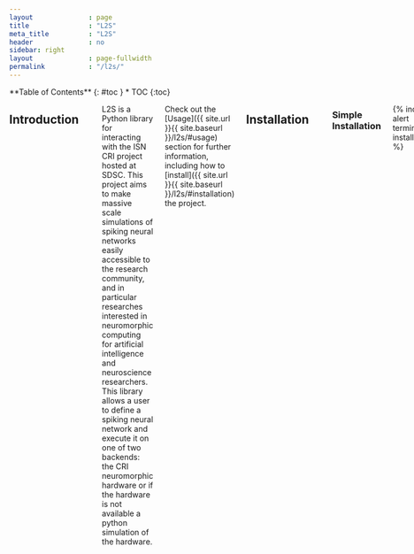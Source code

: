 ```yaml
---
layout              : page
title               : "L2S"
meta_title          : "L2S"
header              : no
sidebar: right
layout              : page-fullwidth
permalink           : "/l2s/"
---
```



<div class="row">
<div class="medium-4 medium-push-8 columns" markdown="1">
<div class="panel radius" markdown="1">
**Table of Contents**
{: #toc }
*  TOC
{:toc}
</div>
</div><!-- /.medium-4.columns -->

<div class="medium-8 medium-pull-4 columns" markdown="1">
  
  

## **Introduction**
---
L2S is a Python library for interacting with the ISN CRI project hosted at SDSC. This project aims to make massive scale simulations of spiking neural networks easily accessible to the research community, and in particular researches interested in neuromorphic computing for artificial intelligence and neuroscience researchers. This library allows a user to define a spiking neural network and execute it on one of two backends: the CRI neuromorphic hardware or if the hardware is not available a python simulation of the hardware.
  
  Check out the [Usage]({{ site.url }}{{ site.baseurl }}/l2s/#usage) section for further information, including how to [install]({{ site.url }}{{ site.baseurl }}/l2s/#installation) the project.

## **Installation**
---
### **Simple Installation**

{% include alert terminal='pip install l2s' %}
    
### **Development Installation**

- First install [Poetry](https://python-poetry.org/)
  - If Poetry installs in may be necessary to install an alternative Python distribution such as [Conda](https://docs.conda.io/projects/conda/en/latest/user-guide/install/index.html)
- Then clone this repository: 

{% include alert terminal='git clone https://github.com/Integrated-Systems-Neuroengineering/L2S.git' %}

- Next you will need to clone the cri-simulations repository into the same directory you just cloned this repository into:

{% include alert terminal='git clone https://github.com/Integrated-Systems-Neuroengineering/CRI_Simulations_Public.git' %}

- cd into the L2S repo you cloned and install the needed dependencies. Resolving dependencies may take a while.

{% include alert terminal='cd L2S <br> poetry install' %}

   - Some Python dependencies may require a compiler supporting C++11 to be installed on your system, such as a recent version of GCC

- finally activate the development environment

{% include alert terminal='poetry shell' %}
    
## **Usage**
---
### **Running on the Simulator**

On your local machine you can run networks using the Python based simulator of the CRI hardware.

### **Defining a Network**
Users are expected to provide three data structures in order to define a network

#### **Defining the Configuration Dictionary**

The configuration dictionary specifies a few properties that are shared by every neuron in the network

- neuron_type specifies the type of neuron model used to calculate membrane potentials
- global_neuron_params is a sub-dictionary of the configuration dictionary
  - v_thr is an entry in the global_neuron_params dictionary, it sets the membrane potential threshold for all neurons in the network

{% include alert terminal="configuration = {}  <br> configuration&#91;neuron_type'&#93; = <q>I&F</q>  <br> configuration&#91;'global_neuron_params'&#93; = {}  <br> configuration&#91;'global_neuron_params'&#93;&#91;'v_thr'&#93; = 4" %}

- Defining the Axons Dictionary

    The axons dictionary configures inputs to the network. Axons are synapses connected to neurons in the network that the user can manually send spikes over at a given timestep. Each key in the dictionary is the name of an axon. Each value is a list of two element tuples. Each tuple defines an in-going synapse to a neuron. The first element is the name of a neuron in the network and the second element is the weight of the synaptic connection. Synapse weights must be integers, but they may be positive or negative.

{% include alert terminal="axons = {'alpha': &#91;('a', 3)&#93;, <br> 'beta': &#91;('d', 3)&#93;}" %}

- Defining the Connections Dictionary
    
    The connections dictionary defines the neurons in the network and the connections between them. Each key in the dictionary is the name of a neuron. Of note the names of neurons in the connections dictionary and the names of axons in the axons dictionary must be mutually exclusive. Each value is a list of two element tuples. Each tuple defines a synapse between neurons in the network. The first element is the name of the postsynaptic neuron and the the second element is the weight of the synapse. Synapse weights must be integers but they may be positive or negative. If a neuron has no outgoing synapses it’s synapse list may be left empty.

{% include alert terminal="connections = {'a':  &#91;('b', 1)&#93;, <br> 'b':  &#91;&#93;, <br> 'c':  &#91;&#93;, <br> 'd':  &#91;('c', 1)&#93;}" %}

- Defining the Outputs List
  The outputs list defines the neurons in the network the user wishes to receive spikes from. Each element in the list is the key of a neuron in the connections dictionary.

{% include alert terminal="outputs = &#91;'a', 'b'&#93;" %}

#### **Initializing a network**
Once we’ve defined the above dictionaries and list we must pass them to the CRI_network constructor to create a CRI_network object.

{% include alert terminal='network = CRI_network(axons=axons,connections=connections,config=config, outputs=outputs)' %}

#### **Running a Timestep**
Once we’ve constructed an CRI_network object we can run a timestep. We do so by calling the step() method of CRI_network. This method expects a single input called inputs. Inputs defines the inputs to the network at the current timestep, in particular it is a list of names of axons that you wish to carry spikes into the network at the current timestep. Normally network.step() returns a list of the keys that correspond to neurons that spiked during the given timestep, however the membranePotential parameter can be set to True to additionally output the membranePotentials for all neurons in the network.

{% include alert terminal="inputs = &#91;'alpha','beta'&#93; <br> spikes = network.step(inputs) <br> #Alternative <br> potentials, spikes = network.step(inputs, membranePotential=True)" %}

This method will return a list of membrane potentials for all neurons in the network after the current timestep has elapsed.

#### **Updating Synapse Weights**
Once the CRI_network class the topology of the network is fixed, that is what axon and neurons are in the network and how they are connected via synapses may not be changed. However it is possible to update the weight of preexisting synapses in the network. This can be done by calling the write_synapse() method of CRI_network. write_synapse() takes three arguments, the presynaptic neuron name, the postsynaptic neuron name, and the new synapse weight.

{% include alert terminal="network.write_synapse('a', 'b', 2)" %}

## **Submitting Jobs to Run on the Hardware**
---
The same Python scripts you’ve developed and run on your local machine can be deployed to the CRI servers to run on the actual CRI hardware. Just make sure all the libraries you import in your script are available on the [CRI servers](https://github.com/Integrated-Systems-Neuroengineering/L2S/blob/main/Python%20libraries%20present%20on%20the%20CRI%20servers). The CRI hardware is hosted in the San Diego Supercomputing Center and jobs may be submitted to run on the hardware via the [Neuroscience Gateway](https://www.nsgportal.org/index.html). First you must register an account with Neuroscience Gateway in order to submit jobs. Perform the following steps to submit a task to NSG:
- Put your CRI Python script in a folder of any name, then zip the folder
- Log into NSG.
- Create a task folder if there is none listed on the upper left.  It's a place to hold related jobs.
- Click on data, and save the previously created zip file as the data.  Here 'data' is ambiguous - it is the job and its data.
- Click on task.
- Create a new task if needed (or clone an old one).
- Assign the zip you just uploaded as data as the input to the task.
- Select *Python for CRI* as the software to run.
- Set parameters for the task:
    - Set execution 'wall time', cores, and GB of DRAM if you wish. Please be consideret to others and only request the hardware you need.
    - Enter the name of your.py python scrip as the "input" using the same name as is in the zip folder.
    - Enter a name for the "output" (optional)
- Click save parameters
-  Click *save and run* to run the task.
- Click *OK* on the popup or the job will not start.
- Click on task again in your folder at the upper left if the task list is not present.
- View status if desired, refresh as needed, or just watch for the task done email.
- When it is done select the 'view output' for that task on the task list.
- Download outputs and decompress.  Job 'inputs' is displayed as garbage.

## Python libraries present on the CRI servers
---
  
{% highlight html %}
  absl-py                     1.1.0 
  bidict                     0.22.0 
  brotlipy                    0.7.0 
  certifi                 2021.10.8 
  cffi                       1.15.0 
  charset-normalizer          2.0.4 
  click                       8.1.3 
  colorama                    0.4.4 
  conda                      4.12.0 
  conda-content-trust     0+unknown 
  conda-package-handling      1.8.1 
  confuse                     1.7.0 
  cri-simulations             0.1.2 
  cryptography               36.0.0 
  cycler                     0.11.0 
  fbpca                         1.0 
  fonttools                  4.33.3 
  idna                          3.3 
  joblib                      1.1.0 
  k-means-constrained         0.7.1 
  kiwisolver                  1.4.3 
  l2s                         0.1.3 
  llvmlite                   0.38.1 
  matplotlib                  3.5.2 
  metis                       0.2a5 
  networkx                    2.8.4 
  numba                      0.55.2 
  numpy                      1.22.4 
  ortools                 9.3.10497 
  packaging                    21.3 
  Pillow                      9.1.1 
  pip                        21.2.4 
  protobuf                   4.21.1 
  pycosat                     0.6.3 
  pycparser                    2.21 
  PyMetis                    2020.1 
  pyOpenSSL                  22.0.0 
  pyparsing                   3.0.9 
  PySocks                     1.7.1 
  python-dateutil             2.8.2 
  PyYAML                        6.0 
  requests                   2.27.1 
  ruamel-yaml-conda        0.15.100 
  scikit-learn                1.1.1 
  scipy                       1.8.1 
  setuptools                 61.2.0 
  six                        1.16.0 
  sklearn                       0.0
  threadpoolctl               3.1.0 
  tqdm                       4.63.0 
  urllib3                    1.26.8 
  wheel                      0.37.1
  
 {% highlight html %}


  
</div><!-- /.medium-8.columns -->
</div><!-- /.row -->

